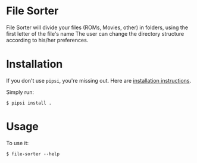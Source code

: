 # File Sorter

File Sorter will divide your files (ROMs, Movies, other) in folders, using the first letter of the file\'s name
The user can change the directory structure according to his/her preferences.


# Installation

If you don't use `pipsi`, you're missing out.
Here are [installation instructions](https://github.com/mitsuhiko/pipsi#readme).

Simply run:

    $ pipsi install .


# Usage

To use it:

    $ file-sorter --help

